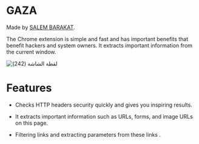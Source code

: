 # GAZA

Made by [SALEM BARAKAT](https://hackerone.com/salimbarakat?type=user). 

The Chrome extension is simple and fast and has important benefits that benefit hackers and system owners. It extracts important information from the current window.

![‏‏لقطة الشاشة (242)](https://github.com/salimbarakat2/GAZA/assets/30748913/e8bfc0bb-6ba4-46b5-8ea8-90c5b325cbf7)

# Features

* Checks  HTTP headers security  quickly and gives you inspiring results.

* It extracts important information such as URLs, forms, and image URLs on this page.

* Filtering links and extracting parameters from these links .
